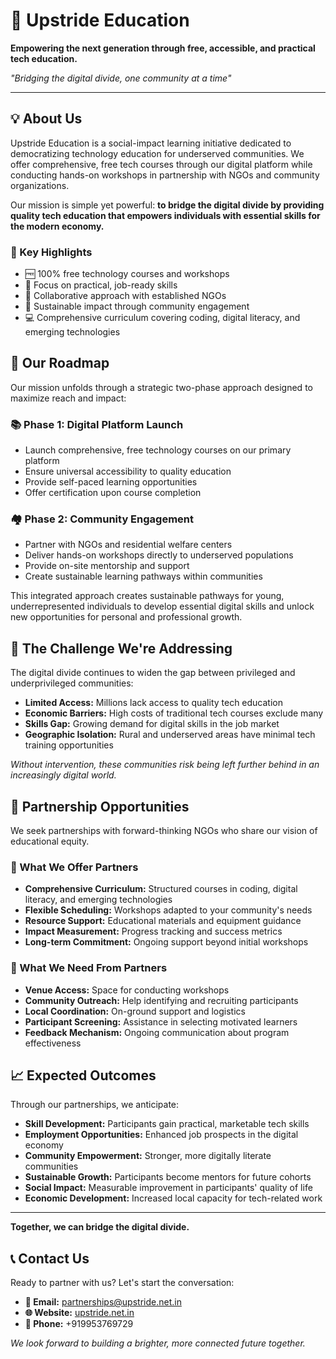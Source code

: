 # 🌱 Upstride Education

**Empowering the next generation through free, accessible, and practical tech education.**

*"Bridging the digital divide, one community at a time"*

---

## 💡 About Us

Upstride Education is a social-impact learning initiative dedicated to democratizing technology education for underserved communities. We offer comprehensive, free tech courses through our digital platform while conducting hands-on workshops in partnership with NGOs and community organizations.

Our mission is simple yet powerful: **to bridge the digital divide by providing quality tech education that empowers individuals with essential skills for the modern economy.**

### 🎯 Key Highlights
- 🆓 100% free technology courses and workshops
- 💼 Focus on practical, job-ready skills
- 🤝 Collaborative approach with established NGOs
- 🌱 Sustainable impact through community engagement
- 💻 Comprehensive curriculum covering coding, digital literacy, and emerging technologies

## 🚀 Our Roadmap

Our mission unfolds through a strategic two-phase approach designed to maximize reach and impact:

### 📚 Phase 1: Digital Platform Launch
- Launch comprehensive, free technology courses on our primary platform
- Ensure universal accessibility to quality education
- Provide self-paced learning opportunities
- Offer certification upon course completion

### 🏘️ Phase 2: Community Engagement
- Partner with NGOs and residential welfare centers
- Deliver hands-on workshops directly to underserved populations
- Provide on-site mentorship and support
- Create sustainable learning pathways within communities

This integrated approach creates sustainable pathways for young, underrepresented individuals to develop essential digital skills and unlock new opportunities for personal and professional growth.

## 🎯 The Challenge We're Addressing

The digital divide continues to widen the gap between privileged and underprivileged communities:

- **Limited Access:** Millions lack access to quality tech education
- **Economic Barriers:** High costs of traditional tech courses exclude many
- **Skills Gap:** Growing demand for digital skills in the job market
- **Geographic Isolation:** Rural and underserved areas have minimal tech training opportunities

*Without intervention, these communities risk being left further behind in an increasingly digital world.*

## 🤝 Partnership Opportunities

We seek partnerships with forward-thinking NGOs who share our vision of educational equity.

### 🎁 What We Offer Partners
- **Comprehensive Curriculum:** Structured courses in coding, digital literacy, and emerging technologies
- **Flexible Scheduling:** Workshops adapted to your community's needs
- **Resource Support:** Educational materials and equipment guidance
- **Impact Measurement:** Progress tracking and success metrics
- **Long-term Commitment:** Ongoing support beyond initial workshops

### 🙋 What We Need From Partners
- **Venue Access:** Space for conducting workshops
- **Community Outreach:** Help identifying and recruiting participants
- **Local Coordination:** On-ground support and logistics
- **Participant Screening:** Assistance in selecting motivated learners
- **Feedback Mechanism:** Ongoing communication about program effectiveness

## 📈 Expected Outcomes

Through our partnerships, we anticipate:

- **Skill Development:** Participants gain practical, marketable tech skills
- **Employment Opportunities:** Enhanced job prospects in the digital economy
- **Community Empowerment:** Stronger, more digitally literate communities
- **Sustainable Growth:** Participants become mentors for future cohorts
- **Social Impact:** Measurable improvement in participants' quality of life
- **Economic Development:** Increased local capacity for tech-related work

---

**Together, we can bridge the digital divide.**

## 📞 Contact Us

Ready to partner with us? Let's start the conversation:

- **📧 Email:** partnerships@upstride.net.in
- **🌐 Website:** [upstride.net.in](https://upstride.net.in)
- **📱 Phone:** +919953769729

*We look forward to building a brighter, more connected future together.*
